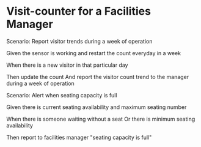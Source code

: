 # Visit-counter for a Facilities Manager

Scenario: Report visitor trends during a week of operation

  Given the sensor is working and restart the count everyday in a week
  
  When there is a new visitor in that particular day
  
  Then update the count
  And report the visitor count trend to the manager during a week of operation
  
Scenario: Alert when seating capacity is full

  Given there is current seating availability and maximum seating number
  
  When there is someone waiting without a seat
  Or there is minimum seating availability
  
  Then report to facilities manager "seating capacity is full"
